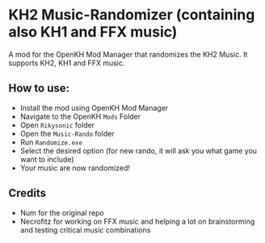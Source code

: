 # KH2 Music-Randomizer (containing also KH1 and FFX music)
A mod for the OpenKH Mod Manager that randomizes the KH2 Music. It supports KH2, KH1 and FFX music.

## How to use:
* Install the mod using OpenKH Mod Manager
* Navigate to the OpenKH `Mods` Folder
* Open `Rikysonic` folder
* Open the `Music-Rando` folder
* Run `Randomize.exe`
* Select the desired option (for new rando, it will ask you what game you want to include)
* Your music are now randomized!

## Credits
* Num for the original repo
* Necrofitz for working on FFX music and helping a lot on brainstorming and testing critical music combinations